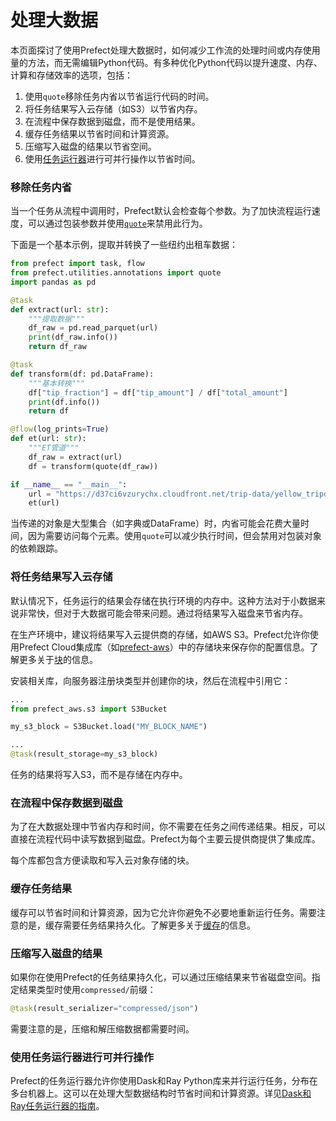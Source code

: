 # 处理大数据

本页面探讨了使用Prefect处理大数据时，如何减少工作流的处理时间或内存使用量的方法，而无需编辑Python代码。有多种优化Python代码以提升速度、内存、计算和存储效率的选项，包括：

1. 使用`quote`移除任务内省以节省运行代码的时间。
2. 将任务结果写入云存储（如S3）以节省内存。
3. 在流程中保存数据到磁盘，而不是使用结果。
4. 缓存任务结果以节省时间和计算资源。
5. 压缩写入磁盘的结果以节省空间。
6. 使用[任务运行器](https://docs.prefect.io/v3/develop/task-runners)进行可并行操作以节省时间。

### 移除任务内省

当一个任务从流程中调用时，Prefect默认会检查每个参数。为了加快流程运行速度，可以通过包装参数并使用[`quote`](https://docs.prefect.io/latest/api-ref/prefect/utilities/annotations/#prefect.utilities.annotations.quote)来禁用此行为。

下面是一个基本示例，提取并转换了一些纽约出租车数据：

```python et_quote.py
from prefect import task, flow
from prefect.utilities.annotations import quote
import pandas as pd

@task
def extract(url: str):
    """提取数据"""
    df_raw = pd.read_parquet(url)
    print(df_raw.info())
    return df_raw

@task
def transform(df: pd.DataFrame):
    """基本转换"""
    df["tip_fraction"] = df["tip_amount"] / df["total_amount"]
    print(df.info())
    return df

@flow(log_prints=True)
def et(url: str):
    """ET管道"""
    df_raw = extract(url)
    df = transform(quote(df_raw))

if __name__ == "__main__":
    url = "https://d37ci6vzurychx.cloudfront.net/trip-data/yellow_tripdata_2023-09.parquet"
    et(url)
```

当传递的对象是大型集合（如字典或DataFrame）时，内省可能会花费大量时间，因为需要访问每个元素。使用`quote`可以减少执行时间，但会禁用对包装对象的依赖跟踪。

### 将任务结果写入云存储

默认情况下，任务运行的结果会存储在执行环境的内存中。这种方法对于小数据来说非常快，但对于大数据可能会带来问题。通过将结果写入磁盘来节省内存。

在生产环境中，建议将结果写入云提供商的存储，如AWS S3。Prefect允许你使用Prefect Cloud集成库（如[prefect-aws](https://docs.prefect.io/integrations/prefect-aws)）中的存储块来保存你的配置信息。了解更多关于[块](https://docs.prefect.io/v3/develop/blocks)的信息。

安装相关库，向服务器注册块类型并创建你的块，然后在流程中引用它：

```python
...
from prefect_aws.s3 import S3Bucket

my_s3_block = S3Bucket.load("MY_BLOCK_NAME")

...
@task(result_storage=my_s3_block)
```

任务的结果将写入S3，而不是存储在内存中。

### 在流程中保存数据到磁盘

为了在大数据处理中节省内存和时间，你不需要在任务之间传递结果。相反，可以直接在流程代码中读写数据到磁盘。Prefect为每个主要云提供商提供了集成库。

每个库都包含方便读取和写入云对象存储的块。

### 缓存任务结果

缓存可以节省时间和计算资源，因为它允许你避免不必要地重新运行任务。需要注意的是，缓存需要任务结果持久化。了解更多关于[缓存](https://docs.prefect.io/v3/develop/task-caching)的信息。

### 压缩写入磁盘的结果

如果你在使用Prefect的任务结果持久化，可以通过压缩结果来节省磁盘空间。指定结果类型时使用`compressed/`前缀：

```python
@task(result_serializer="compressed/json")
```

需要注意的是，压缩和解压缩数据都需要时间。

### 使用任务运行器进行可并行操作

Prefect的任务运行器允许你使用Dask和Ray Python库来并行运行任务，分布在多台机器上。这可以在处理大型数据结构时节省时间和计算资源。详见[Dask和Ray任务运行器的指南](https://docs.prefect.io/v3/develop/task-runners)。